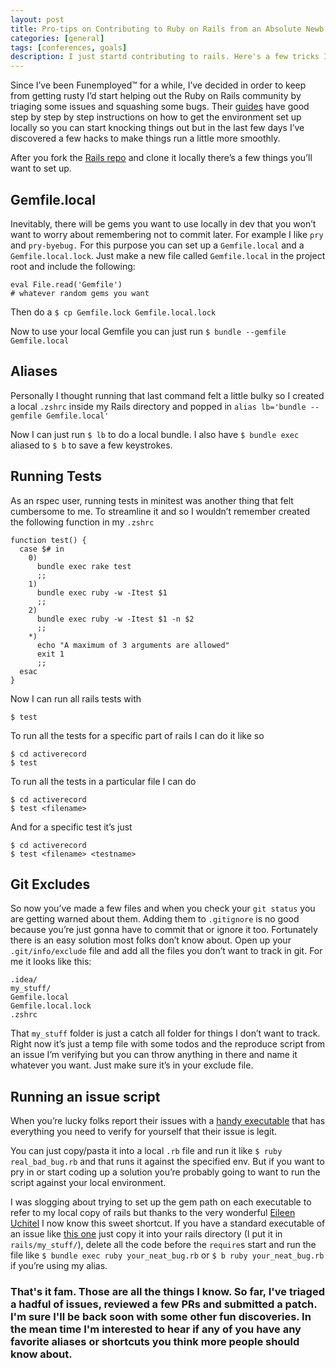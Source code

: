 ```yaml
---
layout: post
title: Pro-tips on Contributing to Ruby on Rails from an Absolute Newb
categories: [general]
tags: [conferences, goals]
description: I just startd contributing to rails. Here's a few tricks I've picked up that can help you get started off on a better foot than I started off on.
---
```

Since I’ve been Funemployed™ for a while, I’ve decided in order to keep from getting rusty I’d start helping out the Ruby on Rails community by triaging some issues and squashing some bugs. Their [guides](http://edgeguides.rubyonrails.org/contributing_to_ruby_on_rails.html#running-tests) have good step by step by step instructions on how to get the environment set up locally so you can start knocking things out but in the last few days I’ve discovered a few hacks to make things run a little more smoothly.

After you fork the [Rails repo](https://github.com/rails/rails) and clone it locally there’s a few things you’ll want to set up.

## Gemfile.local
Inevitably, there will be gems you want to use locally in dev that you won’t want to worry about remembering not to commit later. For example I like `pry` and `pry-byebug.` For this purpose you can set up a `Gemfile.local` and a `Gemfile.local.lock`. Just make a new file called `Gemfile.local` in the project root and include the following:

```
eval File.read('Gemfile')
# whatever random gems you want
```
Then do a
`$ cp Gemfile.lock Gemfile.local.lock`

Now to use your local Gemfile you can just run 
`$ bundle --gemfile Gemfile.local`

## Aliases
Personally I thought running that last command felt a little bulky so I created a local `.zshrc` inside my Rails directory and popped in `alias lb='bundle --gemfile Gemfile.local'`

Now I can just run `$ lb` to do a local bundle. I also have `$ bundle exec` aliased to `$ b` to save a few keystrokes.

## Running Tests
As an rspec user, running tests in minitest was another thing that felt cumbersome to me. To streamline it and so I wouldn’t remember created the following function in my `.zshrc`
```
function test() {
  case $# in
    0)
      bundle exec rake test
      ;;
    1)
      bundle exec ruby -w -Itest $1
      ;;
    2)
      bundle exec ruby -w -Itest $1 -n $2
      ;;
    *)
      echo "A maximum of 3 arguments are allowed"
      exit 1
      ;;
  esac
}
```
Now I can run all rails tests with
```
$ test
```
To run all the tests for a specific part of rails I can do it like so 
```
$ cd activerecord
$ test
```
To run all the tests in a particular file I can do
```
$ cd activerecord
$ test <filename>
```
And for a specific test it’s just
```
$ cd activerecord
$ test <filename> <testname>
```

## Git Excludes
So now you’ve made a few files and when you check your `git status` you are getting warned about them. Adding them to `.gitignore` is no good because you’re just gonna have to commit that or ignore it too. Fortunately there is an easy solution most folks don’t know about. Open up your `.git/info/exclude` file and add all the files you don’t want to track in git. For me it looks like this:
```
.idea/
my_stuff/
Gemfile.local
Gemfile.local.lock
.zshrc
```

That `my_stuff` folder is just a catch all folder for things I don’t want to track. Right now it’s just a temp file with some todos and the reproduce script from an issue I’m verifying but you can throw anything in there and name it whatever you want. Just make sure it’s in your exclude file.

## Running an issue script
When you’re lucky folks report their issues with a [handy executable](http://edgeguides.rubyonrails.org/contributing_to_ruby_on_rails.html#create-an-executable-test-case) that has everything you need to verify for yourself that their issue is legit. 

You can just copy/pasta it into a local `.rb` file and run it like `$ ruby real_bad_bug.rb` and that runs it against the specified env. But if you want to pry in or start coding up a solution you’re probably going to want to run the script against your local environment.

I was slogging about trying to set up the gem path on each executable to refer to my local copy of rails but thanks to the very wonderful [Eileen Uchitel](www.twitter.com/eileencodes) I now know this sweet shortcut. If you have a standard executable of an issue like [this one](https://github.com/rails/rails/blob/master/guides/bug_report_templates/active_record_master.rb) just copy it into your rails directory (I put it in `rails/my_stuff/`), delete all the code before the `require`s start and run the file like `$ bundle exec ruby your_neat_bug.rb` or `$ b ruby your_neat_bug.rb` if you’re using my alias.

### That's it fam. Those are all the things I know. So far, I've triaged a hadful of issues, reviewed a few PRs and submitted a patch. I'm sure I'll be back soon with some other fun discoveries. In the mean time I'm interested to hear if any of you have any favorite aliases or shortcuts you think more people should know about.
